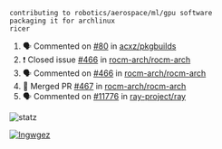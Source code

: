 ```
contributing to robotics/aerospace/ml/gpu software
packaging it for archlinux
ricer
```

<!--START_SECTION:activity-->
1. 🗣 Commented on [#80](https://github.com/acxz/pkgbuilds/issues/80) in [acxz/pkgbuilds](https://github.com/acxz/pkgbuilds)
2. ❗️ Closed issue [#466](https://github.com/rocm-arch/rocm-arch/issues/466) in [rocm-arch/rocm-arch](https://github.com/rocm-arch/rocm-arch)
3. 🗣 Commented on [#466](https://github.com/rocm-arch/rocm-arch/issues/466) in [rocm-arch/rocm-arch](https://github.com/rocm-arch/rocm-arch)
4. 🎉 Merged PR [#467](https://github.com/rocm-arch/rocm-arch/pull/467) in [rocm-arch/rocm-arch](https://github.com/rocm-arch/rocm-arch)
5. 🗣 Commented on [#11776](https://github.com/ray-project/ray/issues/11776) in [ray-project/ray](https://github.com/ray-project/ray)
<!--END_SECTION:activity-->


![statz](https://github-readme-stats.vercel.app/api?username=acxz&include_all_commits=true&show_icons=true)

[![lngwgez](https://github-readme-stats.vercel.app/api/top-langs/?username=acxz&layout=compact)](https://github.com/acxz/github-readme-stats)


<!--
**acxz/acxz** is a ✨ _special_ ✨ repository because its `README.md` (this file) appears on your GitHub profile.

Here are some ideas to get you started:

- 🔭 I’m currently working on ...
- 🌱 I’m currently learning ...
- 👯 I’m looking to collaborate on ...
- 🤔 I’m looking for help with ...
- 💬 Ask me about ...
- 📫 How to reach me: ...
- 😄 Pronouns: ...
- ⚡ Fun fact: ...
-->
